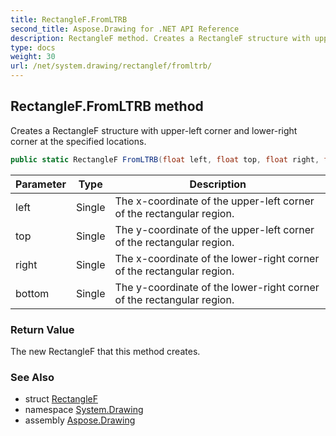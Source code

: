 ```yaml
---
title: RectangleF.FromLTRB
second_title: Aspose.Drawing for .NET API Reference
description: RectangleF method. Creates a RectangleF structure with upperleft corner and lowerright corner at the specified locations
type: docs
weight: 30
url: /net/system.drawing/rectanglef/fromltrb/
---
```

## RectangleF.FromLTRB method

Creates a RectangleF structure with upper-left corner and lower-right corner at the specified locations.

```csharp
public static RectangleF FromLTRB(float left, float top, float right, float bottom)
```

| Parameter | Type | Description |
| --- | --- | --- |
| left | Single | The x-coordinate of the upper-left corner of the rectangular region. |
| top | Single | The y-coordinate of the upper-left corner of the rectangular region. |
| right | Single | The x-coordinate of the lower-right corner of the rectangular region. |
| bottom | Single | The y-coordinate of the lower-right corner of the rectangular region. |

### Return Value

The new RectangleF that this method creates.

### See Also

* struct [RectangleF](../)
* namespace [System.Drawing](../../rectanglef/)
* assembly [Aspose.Drawing](../../../)


